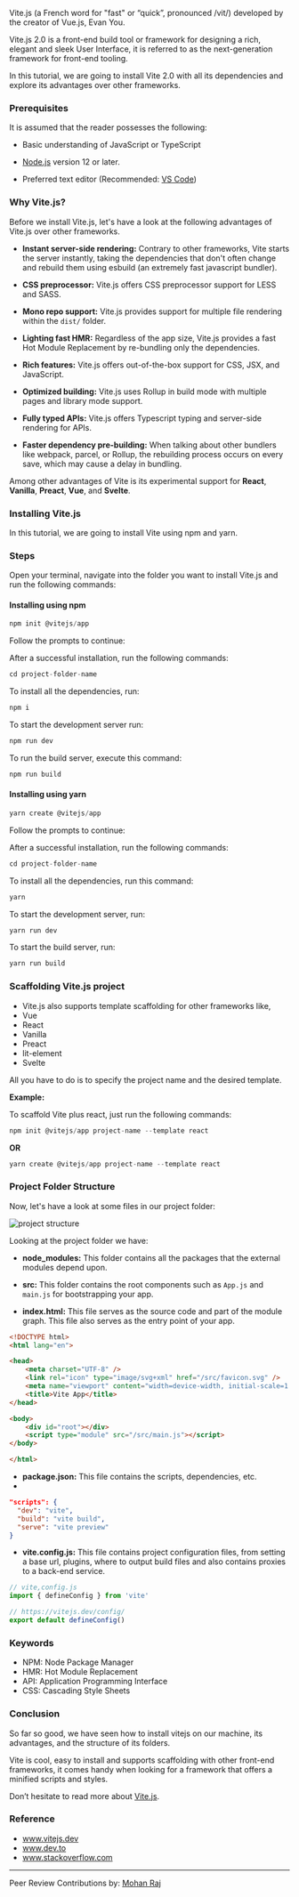 Vite.js (a French word for "fast" or “quick”, pronounced /vit/) developed by the creator of Vue.js, Evan You.

Vite.js 2.0 is a front-end build tool or framework for designing a rich, elegant and sleek User Interface, it is referred to as the next-generation framework for front-end tooling.

In this tutorial, we are going to install Vite 2.0 with all its dependencies and explore its advantages over other frameworks.

### Prerequisites

It is assumed that the reader possesses the following:

- Basic understanding of JavaScript or TypeScript

- [Node.js](www.nodejs.org) version 12 or later.

- Preferred text editor (Recommended: [VS Code](code.visualstudio.com))

### Why Vite.js?

Before we install Vite.js, let's have a look at the following advantages of Vite.js over other frameworks.

- **Instant server-side rendering:** Contrary to other frameworks, Vite starts the server instantly, taking the dependencies that don't often change and rebuild them using esbuild (an extremely fast javascript bundler).

- **CSS preprocessor:** Vite.js offers CSS preprocessor support for LESS and SASS.

- **Mono repo support:** Vite.js provides support for multiple file rendering within the `dist/` folder.

- **Lighting fast HMR:** Regardless of the app size, Vite.js provides a fast Hot Module Replacement by re-bundling only the dependencies.

- **Rich features:** Vite.js offers out-of-the-box support for CSS, JSX, and JavaScript.

- **Optimized building:** Vite.js uses Rollup in build mode with multiple pages and library mode support.

- **Fully typed APIs:** Vite.js offers Typescript typing and server-side rendering for APIs.

- **Faster dependency pre-building:** When talking about other bundlers like webpack, parcel, or Rollup, the rebuilding process occurs on every save, which may cause a delay in bundling.

Among other advantages of Vite is its experimental support for **React**, **Vanilla**, **Preact**, **Vue**, and **Svelte**.

### Installing Vite.js

In this tutorial, we are going to install Vite using npm and yarn.

### Steps

Open your terminal, navigate into the folder you want to install Vite.js and run the following commands:

#### Installing using npm

```javascript
npm init @vitejs/app
```

Follow the prompts to continue:

After a successful installation, run the following commands:

```javascript
cd project-folder-name
```

To install all the dependencies, run:

```javascript
npm i
```

To start the development server run:

```javascript
npm run dev
```

To run the build server, execute this command:

```javascript
npm run build
```

#### Installing using yarn

```javascript
yarn create @vitejs/app
```

Follow the prompts to continue:

After a successful installation, run the following commands:

```javascript
cd project-folder-name
```

To install all the dependencies, run this command:

```javascript
yarn
```

To start the development server, run:

```javascript
yarn run dev
```

To start the build server, run:

```javascript
yarn run build
```

### Scaffolding Vite.js project

- Vite.js also supports template scaffolding for other frameworks like,
- Vue
- React
- Vanilla
- Preact
- lit-element
- Svelte

All you have to do is to specify the project name and the desired template.

**Example:**

To scaffold Vite plus react, just run the following commands:

```javascript
npm init @vitejs/app project-name --template react
```

**OR**

```javascript
yarn create @vitejs/app project-name --template react
```

### Project Folder Structure

Now, let's have a look at some files in our project folder:

![project structure](/introduction-to-vitejs/folder-structure.png)

Looking at the project folder we have:

- **node_modules:** This folder contains all the packages that the external modules depend upon.

- **src:** This folder contains the root components such as `App.js` and `main.js` for bootstrapping your app.

- **index.html:** This file serves as the source code and part of the module graph. This file also serves as the entry point of your app.

```HTML
<!DOCTYPE html>
<html lang="en">

<head>
    <meta charset="UTF-8" />
    <link rel="icon" type="image/svg+xml" href="/src/favicon.svg" />
    <meta name="viewport" content="width=device-width, initial-scale=1.0" />
    <title>Vite App</title>
</head>

<body>
    <div id="root"></div>
    <script type="module" src="/src/main.js"></script>
</body>

</html>
```

- **package.json:** This file contains the scripts, dependencies, etc.
- 
```JSON
"scripts": {
  "dev": "vite",
  "build": "vite build",
  "serve": "vite preview"
}
```

- **vite.config.js:** This file contains project configuration files, from setting a base url, plugins, where to output build files and also contains proxies to a back-end service.

```javascript
// vite,config.js
import { defineConfig } from 'vite'

// https://vitejs.dev/config/
export default defineConfig()
```

### Keywords

- NPM: Node Package Manager
- HMR: Hot Module Replacement
- API: Application Programming Interface
- CSS: Cascading Style Sheets

### Conclusion

So far so good, we have seen how to install vitejs on our machine, its advantages, and the structure of its folders.

Vite is cool, easy to install and supports scaffolding with other front-end frameworks, it comes handy when looking for a framework that offers a minified scripts and styles.

Don’t hesitate to read more about [Vite.js](https://www.vitejs.dev).

### Reference
- www.vitejs.dev
- www.dev.to
- www.stackoverflow.com

---
Peer Review Contributions by: [Mohan Raj](/engineering-education/authors/mohan-raj/)
